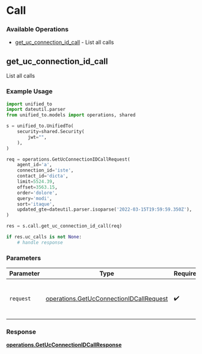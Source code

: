 # Call

### Available Operations

* [get_uc_connection_id_call](#get_uc_connection_id_call) - List all calls

## get_uc_connection_id_call

List all calls

### Example Usage

```python
import unified_to
import dateutil.parser
from unified_to.models import operations, shared

s = unified_to.UnifiedTo(
    security=shared.Security(
        jwt="",
    ),
)

req = operations.GetUcConnectionIDCallRequest(
    agent_id='a',
    connection_id='iste',
    contact_id='dicta',
    limit=5524.39,
    offset=3563.15,
    order='dolore',
    query='modi',
    sort='itaque',
    updated_gte=dateutil.parser.isoparse('2022-03-15T19:59:59.350Z'),
)

res = s.call.get_uc_connection_id_call(req)

if res.uc_calls is not None:
    # handle response
```

### Parameters

| Parameter                                                                                          | Type                                                                                               | Required                                                                                           | Description                                                                                        |
| -------------------------------------------------------------------------------------------------- | -------------------------------------------------------------------------------------------------- | -------------------------------------------------------------------------------------------------- | -------------------------------------------------------------------------------------------------- |
| `request`                                                                                          | [operations.GetUcConnectionIDCallRequest](../../models/operations/getucconnectionidcallrequest.md) | :heavy_check_mark:                                                                                 | The request object to use for the request.                                                         |


### Response

**[operations.GetUcConnectionIDCallResponse](../../models/operations/getucconnectionidcallresponse.md)**

